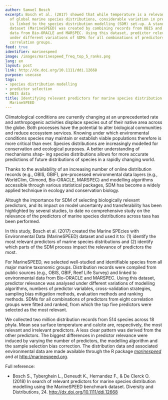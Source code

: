 ```yaml
---
author: Samuel Bosch
excerpt: Bosch et al. (2017) showed that while temperature is a relevant predictor
  of global marine species distributions, considerable variation in predictor relevance
  is linked to the species distribution modelling (SDM) set-up. A standardized benchmark
  dataset (MarineSPEED) was created by combining records from OBIS and GBIF with environmental
  data from Bio-ORACLE and MARSPEC. Using this dataset, predictor relevance was analysed
  under different variations of SDMs for all combinations of predictors from eight
  correlation groups.
feed: true
identifier: marinespeed
image: /images/marinespeed_freq_top_5_ranks.png
lang: en
layout: post
link: http://dx.doi.org/10.1111/ddi.12668
purpose: usecase
tags:
- species distribution modelling
- predictor selection
- OBIS data
title: Identifying relevant predictors for marine species distribution modelling with
  MarineSPEED
---
```


<p>Climatological conditions are currently changing at an unprecedented rate and anthropogenic activities displace species out of their native area across the globe. Both processes have the potential to alter biological communities and reduce ecosystem services. Knowing under which environmental conditions species may maintain or establish viable populations therefore is more critical than ever. Species distributions are increasingly modelled for conservation and ecological purposes. A better understanding of mechanisms shap- ing species distributions allows for more accurate predictions of future distributions of species in a rapidly changing world.</p>

<p>Thanks to the availability of an increasing number of online distribution records (e.g., OBIS, GBIF), pre-processed environmental data layers (e.g., WorldClim, Climond, Bio-ORACLE, MARSPEC) and modelling algorithms accessible through various statistical packages, SDM has become a widely applied technique in ecology and conservation biology.</p>

<p>Altough the importance for SDM of selecting biologically relevant predictors, and its impact on model uncertainty and transferability has been highlighted by several studies, to date no comprehensive study on the relevance of the predictors of marine species distributions across taxa has been performed.</p>

<p>In this study, Bosch et al. (2017) created the Marine SPEcies with Environmental
Data (MarineSPEED) dataset and used it to: (1) identify the most relevant predictors of marine species distributions and (2) identify which parts of the SDM process impact the relevance of predictors the most.</p>

<p>For MarineSPEED, we selected well-studied and identifiable species from all major marine taxonomic groups. Distribution records were compiled from public sources (e.g., OBIS, GBIF, Reef Life Survey) and linked to environmental data from Bio-ORACLE and MARSPEC. Using this dataset, predictor relevance was analysed under different variations of modelling algorithms, numbers of predictor variables, cross-validation strategies, sampling bias mitigation methods, evaluation methods and ranking methods. SDMs for all combinations of predictors from eight correlation groups were fitted and ranked, from which the top five predictors were selected as the most relevant.</p>

<p>We collected two million distribution records from 514 species across 18 phyla. Mean sea surface temperature and calcite are, respectively, the most relevant and irrelevant predictors. A less clear pattern was derived from the other predictors. The biggest differences in predictor relevance were induced by varying the number of predictors, the modelling algorithm and the sample selection bias correction. The distribution data and associated environmental data are made available through the R package <em><a href="https://cran.r-project.org/package=marinespeed">marinespeed</a></em> and at <a href="http://marinespeed.org">http://marinespeed.org</a>.</p>

<p>Full reference:
<ul>
<li>Bosch S., Tyberghein L., Deneudt K., Hernandez F., & De Clerck O. (2018) In search of relevant predictors for marine species distribution modelling using the MarineSPEED benchmark dataset. Diversity and Distributions, 24. <a href="http://dx.doi.org/10.1111/ddi.12668">http://dx.doi.org/10.1111/ddi.12668</a></li>
</ul>
</p>